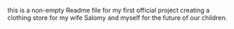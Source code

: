 this is a non-empty Readme file for my first official project creating a clothing store for my wife Salomy and myself for the future of our children.
